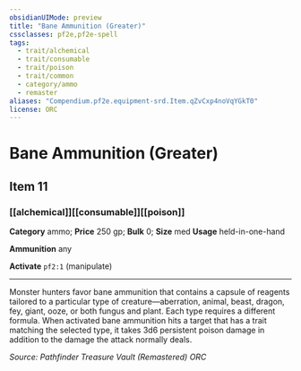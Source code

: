 ```yaml
---
obsidianUIMode: preview
title: "Bane Ammunition (Greater)"
cssclasses: pf2e,pf2e-spell
tags:
  - trait/alchemical
  - trait/consumable
  - trait/poison
  - trait/common
  - category/ammo
  - remaster
aliases: "Compendium.pf2e.equipment-srd.Item.qZvCxp4noVqYGkT0"
license: ORC
---
```

# Bane Ammunition (Greater)
## Item 11
### [[alchemical]][[consumable]][[poison]]

**Category** ammo; 
**Price** 250 gp; 
**Bulk** 0; **Size** med
**Usage** held-in-one-hand

**Ammunition** any

**Activate** `pf2:1` (manipulate)

* * *

Monster hunters favor bane ammunition that contains a capsule of reagents tailored to a particular type of creature—aberration, animal, beast, dragon, fey, giant, ooze, or both fungus and plant. Each type requires a different formula. When activated bane ammunition hits a target that has a trait matching the selected type, it takes 3d6 persistent poison damage in addition to the damage the attack normally deals.

*Source: Pathfinder Treasure Vault (Remastered)*
*ORC*